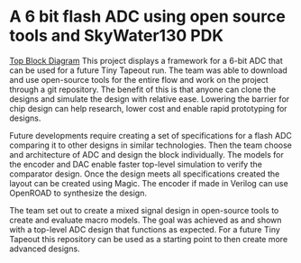 # A 6 bit flash ADC using open source tools and SkyWater130 PDK

[Top Block Diagram](/images/adc_top.pdf)
This project displays a framework for a 6-bit ADC that can be used for a future Tiny Tapeout run. The
team was able to download and use open-source tools for the entire flow and work on the project through a
git repository. The benefit of this is that anyone can clone the designs and simulate the design with relative
ease. Lowering the barrier for chip design can help research, lower cost and enable rapid prototyping for
designs.

Future developments require creating a set of specifications for a flash ADC comparing it to other designs
in similar technologies. Then the team choose and architecture of ADC and design the block individually.
The models for the encoder and DAC enable faster top-level simulation to verify the comparator design.
Once the design meets all specifications created the layout can be created using Magic. The encoder if made
in Verilog can use OpenROAD to synthesize the design.

The team set out to create a mixed signal design in open-source tools to create and evaluate macro
models. The goal was achieved as and shown with a top-level ADC design that functions as expected. For a
future Tiny Tapeout this repository can be used as a starting point to then create more advanced designs.